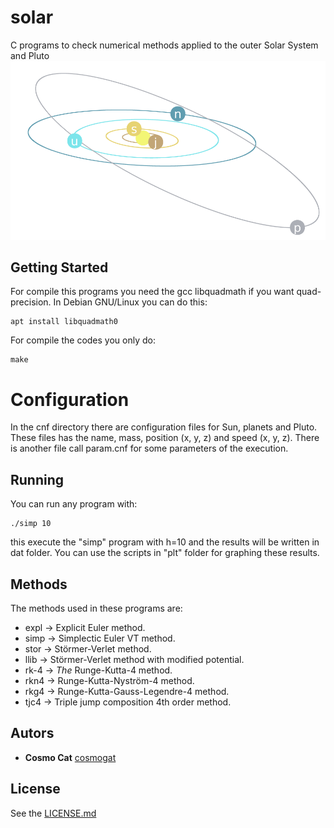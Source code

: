 # solar
C programs to check numerical methods applied to the outer Solar System and Pluto
![simulacio](./img.png)
## Getting Started
For compile this programs you need the gcc libquadmath if you want quad-precision. In Debian GNU/Linux you can do this:
```
apt install libquadmath0
```
For compile the codes you only do:
```
make
```
# Configuration
In the cnf directory there are configuration files for Sun, planets and Pluto. These files has the name, mass, position (x, y, z) and speed (x, y, z). There is another file call param.cnf for some parameters of the execution.
## Running
You can run any program with:
```
./simp 10
```
this execute the "simp" program with h=10 and the results will be written in dat folder. You can use the scripts in "plt" folder for graphing these results.
## Methods
The methods used in these programs are:
* expl -> Explicit Euler method.
* simp -> Simplectic Euler VT method.
* stor -> Störmer-Verlet method.
* llib -> Störmer-Verlet method with modified potential.
* rk-4 -> *The* Runge-Kutta-4 method.
* rkn4 -> Runge-Kutta-Nyström-4 method.
* rkg4 -> Runge-Kutta-Gauss-Legendre-4 method.
* tjc4 -> Triple jump composition 4th order method.
## Autors
* **Cosmo Cat**  [cosmogat](https://github.com/cosmogat)
## License
See the [LICENSE.md](LICENSE.md)
